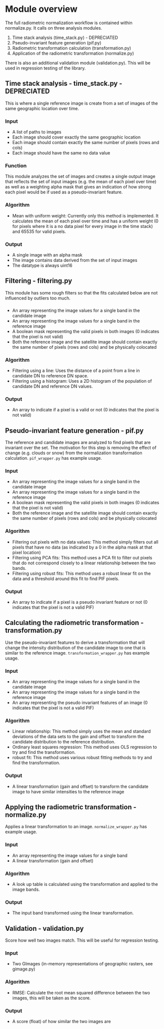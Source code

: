 # Module overview

The full radiometric normalization workflow is contained within normalize.py. It calls on three analysis modules. 

1. Time stack analysis (time_stack.py) - DEPRECIATED
2. Pseudo-invariant feature generation (pif.py)
3. Radiometric transformation calculation (transformation.py)
4. Application of the radiometric transformation (normalize.py)

There is also an additional validation module (validation.py). This will be used in regression testing of the library.

## Time stack analysis - time_stack.py - DEPRECIATED

This is where a single reference image is create from a set of images of the same geographic location over time. 

### Input
* A list of paths to images
* Each image should cover exactly the same geographic location
* Each image should contain exactly the same number of pixels (rows and cols)
* Each image should have the same no data value

### Function

This module analyzes the set of images and creates a single output image that reflects the set of input images (e.g. the mean of each pixel over time) as well as a weighting alpha mask that gives an indication of how strong each pixel would be if used as a pseudo-invariant feature.

### Algorithm
* Mean with uniform weight: Currently only this method is implemented. It calculates the mean of each pixel over time and has a uniform weight (0 for pixels where it is a no data pixel for every image in the time stack) and 65535 for valid pixels. 

### Output
* A single image with an alpha mask
* The image contains data derived from the set of input images
* The datatype is always uint16

## Filtering - filtering.py

This module has some rough filters so that the fits calculated below are not influenced by outliers too much.

### 
* An array representing the image values for a single band in the candidate image
* An array representing the image values for a single band in the reference image
* A boolean mask representing the valid pixels in both images (0 indicates that the pixel is not valid)
* Both the reference image and the satellite image should contain exactly the same number of pixels (rows and cols) and be physically colocated

### Algorithm
* Filtering using a line: Uses the distance of a point from a line in candidate DN to reference DN space.
* Filtering using a histogram: Uses a 2D histogram of the population of candidate DN and reference DN values.

### Output
* An array to indicate if a pixel is a valid or not (0 indicates that the pixel is not valid)

## Pseudo-invariant feature generation - pif.py

The reference and candidate images are analyzed to find pixels that are invariant over the set. The motivation for this step is removing the effect of change (e.g. clouds or snow) from the normalization transformation calculation. `pif_wrapper.py` has example usage.

### Input
* An array representing the image values for a single band in the candidate image
* An array representing the image values for a single band in the reference image
* A boolean mask representing the valid pixels in both images (0 indicates that the pixel is not valid)
* Both the reference image and the satellite image should contain exactly the same number of pixels (rows and cols) and be physically colocated

### Algorithm
* Filtering out pixels with no data values: This method simply filters out all pixels that have no data (as indicated by a 0 in the alpha mask at that pixel location)
* Filtering using PCA fits: This method uses a PCA fit to filter out pixels that do not correspond closely to a linear relationship between the two bands.
* Filtering using robust fits: This method uses a robust linear fit on the data and a threshold around this fit to find PIF pixels.

### Output
* An array to indicate if a pixel is a pseudo invariant feature or not (0 indicates that the pixel is not a valid PIF)

## Calculating the radiometric transformation - transformation.py

Use the pseudo-invariant features to derive a transformation that will change the intensity distribution of the candidate image to one that is similar to the reference image. `transformation_wrapper.py` has example usage.

### Input
* An array representing the image values for a single band in the candidate image
* An array representing the image values for a single band in the reference image
* An array representing the pseudo invariant features of an image (0 indicates that the pixel is not a valid PIF)

### Algorithm
* Linear relationship: This method simply uses the mean and standard deviations of the data sets to the gain and offset to transform the candidate distribution to the reference distribution.
* Ordinary least squares regression: This method uses OLS regression to try and find the transformation.
* robust fit: This method uses various robust fitting methods to try and find the transformation.

### Output
* A linear transformation (gain and offset) to transform the candidate image to have similar intensities to the reference image

## Applying the radiometric transformation - normalize.py

Applies a linear transformation to an image. `normalize_wrapper.py` has example usage.

### Input
* An array representing the image values for a single band
* A linear transformation (gain and offset)

### Algorithm
* A look up table is calculated using the transformation and applied to the image bands.

### Output
* The input band transformed using the linear transformation.

## Validation - validation.py

Score how well two images match. This will be useful for regression testing. 

### Input
* Two GImages (in-memory representations of geographic rasters, see gimage.py)

### Algorithm
* RMSE: Calculate the root mean squared difference between the two images, this will be taken as the score.

### Output
* A score (float) of how similar the two images are
